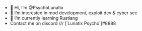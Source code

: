 - 👋 Hi, I’m @PsychoLunatix
- 👀 I’m interested in mod development, exploit dev & cyber sec
- 🌱 I’m currently learning Rustlang
- Contact me on discord /// [ٴLunatix Psychoٴ]#8888
